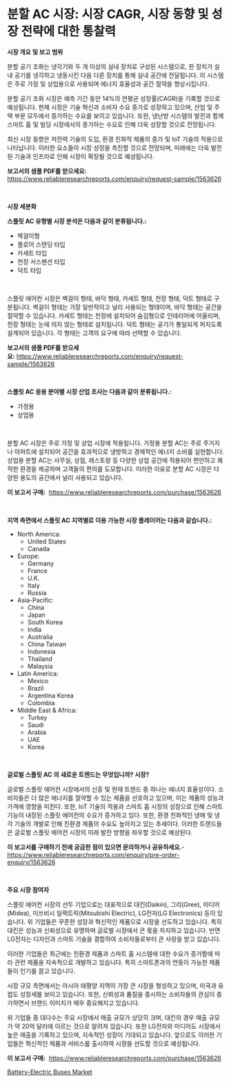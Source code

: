<p><h1>분할 AC 시장: 시장 CAGR, 시장 동향 및 성장 전략에 대한 통찰력</h1></p><p><strong>시장 개요 및 보고 범위</strong></p>
<p><p>분할 공기 조화는 냉각기와 두 개 이상의 실내 장치로 구성된 시스템으로, 한 장치가 실내 공기를 냉각하고 냉동시킨 다음 다른 장치를 통해 실내 공간에 전달됩니다. 이 시스템은 주로 가정 및 상업용으로 사용되며 에너지 효율성과 공간 절약을 향상시킵니다.</p><p>분할 공기 조화 시장은 예측 기간 동안 14%의 연평균 성장률(CAGR)을 기록할 것으로 예상됩니다. 현재 시장은 기술 혁신과 소비자 수요 증가로 성장하고 있으며, 산업 및 주택 부문 모두에서 증가하는 수요를 보이고 있습니다. 또한, 냉난방 시스템의 발전과 함께 스마트 홈 및 빌딩 시장에서의 증가하는 수요로 인해 더욱 성장할 것으로 전망됩니다.</p><p>최신 시장 동향은 저전력 기술의 도입, 환경 친화적 제품의 증가 및 IoT 기술의 적용으로 나타납니다. 이러한 요소들이 시장 성장을 촉진할 것으로 전망되며, 미래에는 더욱 발전된 기술과 인프라로 인해 시장이 확장될 것으로 예상됩니다.</p></p>
<p><strong>보고서의 샘플 PDF를 받으세요:</strong> <a href="https://www.reliableresearchreports.com/enquiry/request-sample/1563626">https://www.reliableresearchreports.com/enquiry/request-sample/1563626</a></p>
<p>&nbsp;</p>
<p><strong>시장 세분화</strong></p>
<p><strong>스플릿 AC 유형별 시장 분석은 다음과 같이 분류됩니다.:</strong></p>
<p><ul><li>벽걸이형</li><li>플로어 스탠딩 타입</li><li>카세트 타입</li><li>천장 서스펜션 타입</li><li>덕트 타입</li></ul></p>
<p>&nbsp;</p>
<p><p>스플릿 에어컨 시장은 벽걸이 형태, 바닥 형태, 카세트 형태, 천장 형태, 덕트 형태로 구분됩니다. 벽걸이 형태는 가장 일반적이고 널리 사용되는 형태이며, 바닥 형태는 공간을 절약할 수 있습니다. 카세트 형태는 천장에 설치되어 숨김형으로 인테리어에 어울리며, 천장 형태는 눈에 띄지 않는 형태로 설치됩니다. 덕트 형태는 공기가 통일되게 퍼지도록 설계되어 있습니다. 각 형태는 고객의 요구에 따라 선택할 수 있습니다.</p></p>
<p><strong>보고서의 샘플 PDF를 받으세요:</strong>&nbsp;<a href="https://www.reliableresearchreports.com/enquiry/request-sample/1563626">https://www.reliableresearchreports.com/enquiry/request-sample/1563626</a></p>
<p>&nbsp;</p>
<p><strong> 스플릿 AC 응용 분야별 시장 산업 조사는 다음과 같이 분류됩니다.:</strong></p>
<p><ul><li>가정용</li><li>상업용</li></ul></p>
<p>&nbsp;</p>
<p><p>분할 AC 시장은 주로 가정 및 상업 시장에 적용됩니다. 가정용 분할 AC는 주로 주거지나 아파트에 설치되어 공간을 효과적으로 냉방하고 경제적인 에너지 소비를 실현합니다. 상업용 분할 AC는 사무실, 상점, 레스토랑 등 다양한 상업 공간에 적용되어 편안하고 쾌적한 환경을 제공하며 고객들의 편의를 도모합니다. 이러한 이유로 분할 AC 시장은 다양한 용도의 공간에서 널리 사용되고 있습니다.</p></p>
<p><strong>이 보고서 구매:</strong>&nbsp; <a href="https://www.reliableresearchreports.com/purchase/1563626">https://www.reliableresearchreports.com/purchase/1563626</a></p>
<p>&nbsp;</p>
<p><strong>지역 측면에서 스플릿 AC 지역별로 이용 가능한 시장 플레이어는 다음과 같습니다.:</strong></p>
<p><ul>
    <li>
        North America:
        <ul>
            <li>United States</li>
            <li>Canada</li>
        </ul>
    </li>
    <li>
        Europe:
        <ul>
            <li>Germany</li>
            <li>France</li>
            <li>U.K.</li>
            <li>Italy</li>
            <li>Russia</li>
        </ul>
    </li>
    <li>
        Asia-Pacific:
        <ul>
            <li>China</li>
            <li>Japan</li>
            <li>South Korea</li>
            <li>India</li>
            <li>Australia</li>
            <li>China Taiwan</li>
            <li>Indonesia</li>
            <li>Thailand</li>
            <li>Malaysia</li>
        </ul>
    </li>
    <li>
        Latin America:
        <ul>
            <li>Mexico</li>
            <li>Brazil</li>
            <li>Argentina Korea</li>
            <li>Colombia</li>
        </ul>
    </li>
    <li>
        Middle East & Africa:
        <ul>
            <li>Turkey</li>
            <li>Saudi</li>
            <li>Arabia</li>
            <li>UAE</li>
            <li>Korea</li>
        </ul>
    </li>
    </ul></p>
<p>&nbsp;</p>
<p><strong>글로벌 스플릿 AC 의 새로운 트렌드는 무엇입니까? 시장?</strong></p>
<p><p>글로벌 스플릿 에어컨 시장에서의 신흥 및 현재 트렌드 중 하나는 에너지 효율성이다. 소비자들은 더 많은 에너지를 절약할 수 있는 제품을 선호하고 있으며, 이는 제품의 성능과 가격에 영향을 미친다. 또한, IoT 기술의 적용과 스마트 홈 시장의 성장으로 인해 스마트 기능이 내장된 스플릿 에어컨의 수요가 증가하고 있다. 또한, 환경 친화적인 냉매 및 냉각 기술의 개발로 인해 친환경 제품의 수요도 높아지고 있는 추세이다. 이러한 트렌드들은 글로벌 스플릿 에어컨 시장의 미래 발전 방향을 좌우할 것으로 예상된다.</p></p>
<p><strong>이 보고서를 구매하기 전에 궁금한 점이 있으면 문의하거나 공유하세요.</strong>- <a href="https://www.reliableresearchreports.com/enquiry/pre-order-enquiry/1563626">https://www.reliableresearchreports.com/enquiry/pre-order-enquiry/1563626</a></p>
<p>&nbsp;</p>
<p><strong>주요 시장 참여자</strong></p>
<p><p>스플릿 에어컨 시장의 선두 기업으로는 대표적으로 대킨(Daikin), 그리(Gree), 미디어(Midea), 미쓰비시 일렉트릭(Mitsubishi Electric), LG전자(LG Electronics) 등이 있습니다. 위 기업들은 꾸준한 성장과 혁신적인 제품으로 시장을 선도하고 있습니다. 특히 대킨은 성능과 신뢰성으로 유명하며 글로벌 시장에서 큰 몫을 차지하고 있습니다. 반면 LG전자는 디자인과 스마트 기술을 결합하여 소비자들로부터 큰 사랑을 받고 있습니다.</p><p>이러한 기업들은 최근에는 친환경 제품과 스마트 홈 시스템에 대한 수요가 증가함에 따라 관련 제품을 지속적으로 개발하고 있습니다. 특히 스마트폰과의 연동이 가능한 제품들이 인기를 끌고 있습니다.</p><p>시장 규모 측면에서는 아시아 태평양 지역이 가장 큰 시장을 형성하고 있으며, 미국과 유럽도 성장세를 보이고 있습니다. 또한, 신뢰성과 품질을 중시하는 소비자들의 관심이 증가하면서 브랜드 이미지가 매우 중요해지고 있습니다.</p><p>위 기업들 중 대다수는 주요 시장에서 매출 규모가 상당히 크며, 대킨의 경우 매출 규모가 약 20억 달러에 이르는 것으로 알려져 있습니다. 또한 LG전자와 미디어도 시장에서 높은 매출을 기록하고 있으며, 지속적인 성장이 기대되고 있습니다. 앞으로도 이러한 기업들은 혁신적인 제품과 서비스를 출시하여 시장을 선도할 것으로 예상됩니다.</p></p>
<p><strong>이 보고서 구매:</strong>&nbsp;&nbsp;<a href="https://www.reliableresearchreports.com/purchase/1563626">https://www.reliableresearchreports.com/purchase/1563626</a></p>
<p><p><a href="https://sore-arch-6db.notion.site/Battery-Electric-Buses-Market-Furnish-Information-about-Market-Size-Market-Share-Market-Dynamics--b42a7f34bbb447f6bb1553b2ff56997c">Battery-Electric Buses Market</a></p></p>
